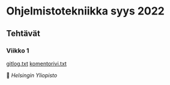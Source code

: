 # Ohjelmistotekniikka syys 2022

## Tehtävät

### Viikko 1

[gitlog.txt](https://github.com/johannalehto/ot-harjoitustyo/blob/master/laskarit/viikko1/gitlog.txt)
[komentorivi.txt](https://github.com/johannalehto/ot-harjoitustyo/blob/master/laskarit/viikko1/komentorivi.txt)

:unicorn: *Helsingin Yliopisto*
